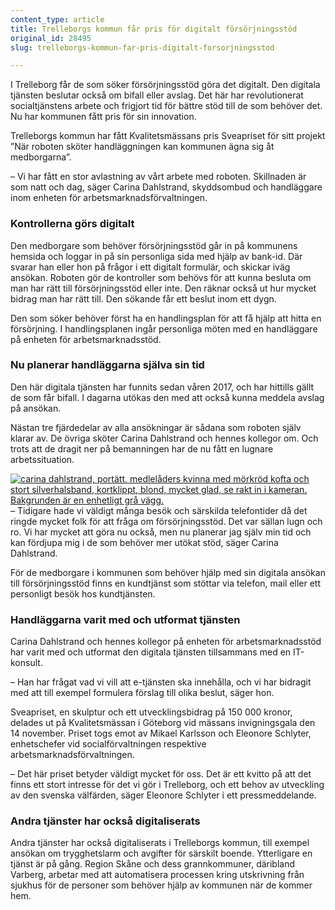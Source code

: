 ```yaml
---
content_type: article
title: Trelleborgs kommun får pris för digitalt försörjningsstöd
original_id: 28495
slug: trelleborgs-kommun-far-pris-digitalt-forsorjningsstod

---
```


I Trelleborg får de som söker försörjningsstöd göra det digitalt. Den digitala tjänsten beslutar också om bifall eller avslag. Det här har revolutionerat socialtjänstens arbete och frigjort tid för bättre stöd till de som behöver det. Nu har kommunen fått pris för sin innovation.

Trelleborgs kommun har fått Kvalitetsmässans pris Sveapriset för sitt projekt ”När roboten sköter handläggningen kan kommunen ägna sig åt medborgarna”.

– Vi har fått en stor avlastning av vårt arbete med roboten. Skillnaden är som natt och dag, säger Carina Dahlstrand, skyddsombud och handläggare inom enheten för arbetsmarknadsförvaltningen.

### Kontrollerna görs digitalt

Den medborgare som behöver försörjningsstöd går in på kommunens hemsida och loggar in på sin personliga sida med hjälp av bank-id. Där svarar han eller hon på frågor i ett digitalt formulär, och skickar iväg ansökan. Roboten gör de kontroller som behövs för att kunna besluta om man har rätt till försörjningsstöd eller inte. Den räknar också ut hur mycket bidrag man har rätt till. Den sökande får ett beslut inom ett dygn.

Den som söker behöver först ha en handlingsplan för att få hjälp att hitta en försörjning. I handlingsplanen ingår personliga möten med en handläggare på enheten för arbetsmarknadsstöd.

### Nu planerar handläggarna själva sin tid

Den här digitala tjänsten har funnits sedan våren 2017, och har hittills gällt de som får bifall. I dagarna utökas den med att också kunna meddela avslag på ansökan.

Nästan tre fjärdedelar av alla ansökningar är sådana som roboten själv klarar av. De övriga sköter Carina Dahlstrand och hennes kollegor om. Och trots att de dragit ner på bemanningen har de nu fått en lugnare arbetssituation.

[![carina dahlstrand, portätt. medlelåders kvinna med mörkröd kofta och stort silverhalsband, kortklippt, blond, mycket glad, se rakt in i kameran. Bakgrunden är en enhetligt grå vägg. ](https://www.suntarbetsliv.se/wp-content/uploads/2017/11/200x240-carina-dahlstrand-foto-camilla-melinder-odier.jpg)](https://www.suntarbetsliv.se/wp-content/uploads/2017/11/200x240-carina-dahlstrand-foto-camilla-melinder-odier.jpg)– Tidigare hade vi väldigt många besök och särskilda telefontider då det ringde mycket folk för att fråga om försörjningsstöd. Det var sällan lugn och ro. Vi har mycket att göra nu också, men nu planerar jag själv min tid och kan fördjupa mig i de som behöver mer utökat stöd, säger Carina Dahlstrand.

För de medborgare i kommunen som behöver hjälp med sin digitala ansökan till försörjningsstöd finns en kundtjänst som stöttar via telefon, mail eller ett personligt besök hos kundtjänsten.

### Handläggarna varit med och utformat tjänsten

Carina Dahlstrand och hennes kollegor på enheten för arbetsmarknadsstöd har varit med och utformat den digitala tjänsten tillsammans med en IT-konsult.

– Han har frågat vad vi vill att e-tjänsten ska innehålla, och vi har bidragit med att till exempel formulera förslag till olika beslut, säger hon.

Sveapriset, en skulptur och ett utvecklingsbidrag på 150 000 kronor, delades ut på Kvalitetsmässan i Göteborg vid mässans invigningsgala den 14 november. Priset togs emot av Mikael Karlsson och Eleonore Schlyter, enhetschefer vid socialförvaltningen respektive arbetsmarknadsförvaltningen.

– Det här priset betyder väldigt mycket för oss. Det är ett kvitto på att det finns ett stort intresse för det vi gör i Trelleborg, och ett behov av utveckling av den svenska välfärden, säger Eleonore Schlyter i ett pressmeddelande.

### Andra tjänster har också digitaliserats

Andra tjänster har också digitaliserats i Trelleborgs kommun, till exempel ansökan om trygghetslarm och avgifter för särskilt boende. Ytterligare en tjänst är på gång. Region Skåne och dess grannkommuner, däribland Varberg, arbetar med att automatisera processen kring utskrivning från sjukhus för de personer som behöver hjälp av kommunen när de kommer hem.

